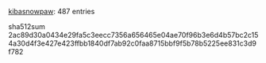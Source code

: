 [kibasnowpaw](https://github.com/kibasnowpaw): 487 entries

sha512sum 2ac89d30a0434e29fa5c3eecc7356a656465e04ae70f96b3e6d4b57bc2c154a30d4f3e427e423ffbb1840df7ab92c0faa8715bbf9f5b78b5225ee831c3d9f782
